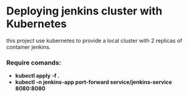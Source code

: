 # Deploying jenkins cluster with Kubernetes

this project use kubernetes to provide a local cluster with 2 replicas of container jenkins.

### Require comands:

*  **kubectl apply -f .**
*  **kubectl -n jenkins-app port-forward service/jenkins-service 8080:8080**

